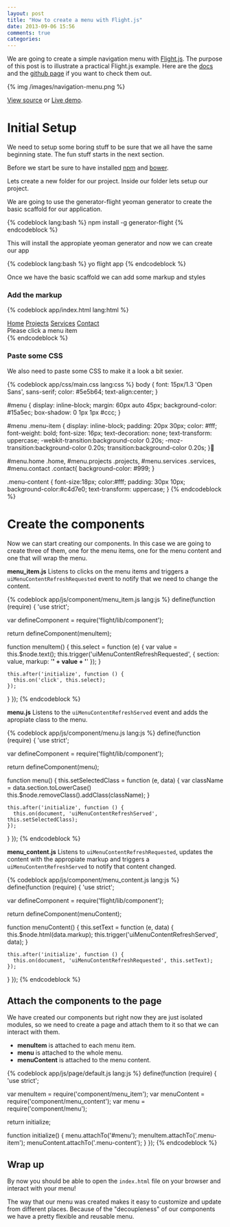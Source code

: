 ```yaml
---
layout: post
title: "How to create a menu with Flight.js"
date: 2013-09-06 15:56
comments: true
categories:
---
```


We are going to create a simple navigation menu with
[Flight.js](http://flightjs.github.io/). The purpose of
this post is to illustrate a practical Flight.js example. Here are the
[docs](https://github.com/flightjs/flight/tree/master/doc) and the [github
page](https://github.com/flightjs/flight)
if you want to check them out.

{% img /images/navigation-menu.png %}

[View source](https://github.com/rogeliog/learn-flight-navigation-menu-demo/tree/gh-pages) or [Live demo](http://rogeliog.github.io/learn-flight-navigation-menu-demo).

# Initial Setup

We need to setup some boring stuff to be sure that we all have the same beginning
state. The fun stuff starts in the next section.

Before we start be sure to have installed [npm]() and [bower]().

Lets create a new folder for our project. Inside our folder lets setup our project.

We are going to use the generator-flight yeoman generator to create the basic scaffold for our application.

{% codeblock lang:bash %}
npm install -g generator-flight
{% endcodeblock %}

This will install the appropiate yeoman generator and now we can create our app

{% codeblock lang:bash %}
yo flight app
{% endcodeblock %}

Once we have the basic scaffold we can add some markup and styles

### Add the markup

{% codeblock app/index.html lang:html %}
<div id="main">
  <nav id="menu">
    <a href="#" class="home menu-item">Home</a>
    <a href="#" class="projects menu-item">Projects</a>
    <a href="#" class="services menu-item">Services</a>
    <a href="#" class="contact menu-item">Contact</a>
  </nav>

  <div class="menu-content">
    Please click a menu item
  </div>
</div>
{% endcodeblock %}


### Paste some CSS

We also need to paste some CSS to make it a look a bit sexier.

{% codeblock app/css/main.css lang:css %}
body {
  font: 15px/1.3 'Open Sans', sans-serif;
  color: #5e5b64;
  text-align:center;
}

#menu {
  display: inline-block;
  margin: 60px auto 45px;
  background-color: #15a5ec;
  box-shadow: 0 1px 1px #ccc;
}

#menu .menu-item {
  display: inline-block;
  padding: 20px 30px;
  color: #fff;
  font-weight: bold;
  font-size: 16px;
  text-decoration: none;
  text-transform: uppercase;
  -webkit-transition:background-color 0.20s;
  -moz-transition:background-color 0.20s;
  transition:background-color 0.20s;
}

#menu.home .home,
#menu.projects .projects,
#menu.services .services,
#menu.contact .contact{
  background-color: #999;
}


.menu-content {
  font-size:18px;
  color:#fff;
  padding: 30px 10px;
  background-color:#c4d7e0;
  text-transform: uppercase;
}
{% endcodeblock %}

# Create the components

Now we can start creating our components. In this case we are going to create
three of them, one for the menu items, one for the menu content and one that
will wrap the menu.

**menu_item.js** Listens to clicks on the menu items and triggers a
  `uiMenuContentRefreshRequested` event to notify that we need to change the
  content.

{% codeblock app/js/component/menu_item.js lang:js %}
define(function (require) {
  'use strict';

  var defineComponent = require('flight/lib/component');

  return defineComponent(menuItem);

  function menuItem() {
    this.select = function (e) {
      var value = this.$node.text();
      this.trigger('uiMenuContentRefreshRequested', {
        section: value,
        markup: '<b>' + value + '</b>'
      });
    }

    this.after('initialize', function () {
      this.on('click', this.select);
    });
  }
});
{% endcodeblock %}

**menu.js** Listens to the `uiMenuContentRefreshServed` event and adds the
  apropiate class to the menu.

{% codeblock app/js/component/menu.js lang:js %}
define(function (require) {
  'use strict';

  var defineComponent = require('flight/lib/component');

  return defineComponent(menu);

  function menu() {
    this.setSelectedClass = function (e, data) {
      var className = data.section.toLowerCase()
      this.$node.removeClass().addClass(className);
    }

    this.after('initialize', function () {
      this.on(document, 'uiMenuContentRefreshServed', this.setSelectedClass);
    });
  }
});
{% endcodeblock %}

**menu_content.js** Listens to `uiMenuContentRefreshRequested`, updates the content
  with the appropiate markup and triggers a `uiMenuContentRefreshServed` to
  notify that content changed.

{% codeblock app/js/component/menu_content.js lang:js %}
define(function (require) {
  'use strict';

  var defineComponent = require('flight/lib/component');

  return defineComponent(menuContent);

  function menuContent() {
    this.setText = function (e, data) {
      this.$node.html(data.markup);
      this.trigger('uiMenuContentRefreshServed', data);
    }

    this.after('initialize', function () {
      this.on(document, 'uiMenuContentRefreshRequested', this.setText);
    });
  }
});
{% endcodeblock %}

## Attach the components to the page

We have created our components but right now they are just isolated modules, so
we need to create a page and attach them to it so that we can interact with
them.

* **menuItem** is attached to each menu item.
* **menu** is attached to the whole menu.
* **menuContent** is attached to the menu content.

{% codeblock app/js/page/default.js lang:js %}
define(function (require) {
  'use strict';

  var menuItem = require('component/menu_item');
  var menuContent = require('component/menu_content');
  var menu = require('component/menu');

  return initialize;

  function initialize() {
    menu.attachTo('#menu');
    menuItem.attachTo('.menu-item');
    menuContent.attachTo('.menu-content');
  }
});
{% endcodeblock %}

## Wrap up

By now you should be able to open the `index.html` file on your browser and interact with your menu!

The way that our menu was created makes it easy to customize and update from
different places. Because of the "decoupleness" of our components we have a pretty
flexible and reusable menu.
